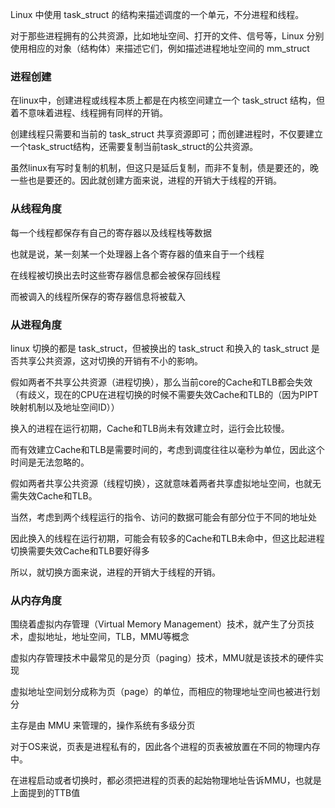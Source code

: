 
Linux 中使用 task_struct 的结构来描述调度的一个单元，不分进程和线程。

对于那些进程拥有的公共资源，比如地址空间、打开的文件、信号等，Linux 分别使用相应的对象（结构体）来描述它们，例如描述进程地址空间的 mm_struct

### 进程创建

在linux中，创建进程或线程本质上都是在内核空间建立一个 task_struct 结构，但着不意味着进程、线程拥有同样的开销。

创建线程只需要和当前的 task_struct 共享资源即可；而创建进程时，不仅要建立一个task_struct结构，还需要复制当前task_struct的公共资源。

虽然linux有写时复制的机制，但这只是延后复制，而非不复制，债是要还的，晚一些也是要还的。因此就创建方面来说，进程的开销大于线程的开销。

### 从线程角度

每一个线程都保存有自己的寄存器以及线程栈等数据

也就是说，某一刻某一个处理器上各个寄存器的值来自于一个线程

在线程被切换出去时这些寄存器信息都会被保存回线程

而被调入的线程所保存的寄存器信息将被载入

### 从进程角度

linux 切换的都是 task_struct，但被换出的 task_struct 和换入的 task_struct 是否共享公共资源，这对切换的开销有不小的影响。

假如两者不共享公共资源（进程切换），那么当前core的Cache和TLB都会失效（有歧义，现在的CPU在进程切换的时候不需要失效Cache和TLB的（因为PIPT映射机制以及地址空间ID））

换入的进程在运行初期，Cache和TLB尚未有效建立时，运行会比较慢。

而有效建立Cache和TLB是需要时间的，考虑到调度往往以毫秒为单位，因此这个时间是无法忽略的。

假如两者共享公共资源（线程切换），这就意味着两者共享虚拟地址空间，也就无需失效Cache和TLB。

当然，考虑到两个线程运行的指令、访问的数据可能会有部分位于不同的地址处

因此换入的线程在运行初期，可能会有较多的Cache和TLB未命中，但这比起进程切换需要失效Cache和TLB要好得多

所以，就切换方面来说，进程的开销大于线程的开销。

### 从内存角度

围绕着虚拟内存管理（Virtual Memory Management）技术，就产生了分页技术，虚拟地址，地址空间，TLB，MMU等概念

虚拟内存管理技术中最常见的是分页（paging）技术，MMU就是该技术的硬件实现

虚拟地址空间划分成称为页（page）的单位，而相应的物理地址空间也被进行划分

主存是由 MMU 来管理的，操作系统有多级分页

对于OS来说，页表是进程私有的，因此各个进程的页表被放置在不同的物理内存中。

在进程启动或者切换时，都必须把进程的页表的起始物理地址告诉MMU，也就是上面提到的TTB值
